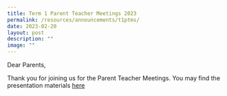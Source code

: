 ```yaml
---
title: Term 1 Parent Teacher Meetings 2023
permalink: /resources/announcements/t1ptms/
date: 2023-02-20
layout: post
description: ""
image: ""
---
```

Dear Parents, 

Thank you for joining us for the Parent Teacher Meetings. You may find the presentation materials [here](/parents-meetings)
